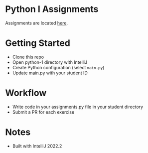 # Python I Assignments
Assignments are located [here](Assignments.md).

# Getting Started
- Clone this repo
- Open python-1 directory with IntelliJ
- Create Python configuration (select `main.py`)
- Update [main.py](main.py) with your student ID

# Workflow
- Write code in your assignments.py file in your student directory
- Submit a PR for each exercise

# Notes
- Built with IntelliJ 2022.2
